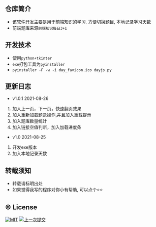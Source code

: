## 仓库简介

* 该软件开发主要是用于前端知识的学习. 方便切换题目, 本地记录学习天数
* 前端题库来源`前端知识每日3+1`

## 开发技术

* 使用`python+tkinter`
* `exe`打包工具为`pyinstaller`
* `pyinstaller -F -w -i day_favicon.ico dayjs.py`

## 更新日志

* v1.0.1 2021-08-26
1. 加入上一页，下一页，快速翻页效果
2. 加入重新加载题录操作,并且加入重载提示
3. 加入题库数量统计
4. 加入链接空值判断，加入加载进度条

* v1.0 2021-08-25
1. 开发exe版本
2. 加入本地记录天数

## 转载须知

* 转载请标明出处
* 如果觉得我写的程序对你小有帮助, 可以点个⭐⭐

## :copyright: License

[![MIT](http://api.haizlin.cn/api?mod=interview&ctr=issues&act=generateSVG&type=a.svg)](https://github.com/Rr210/hot_search/blob/master/LICENSE) [![上一次提交](https://badgen.net/github/last-commit/Rr210/dayjs)]()
